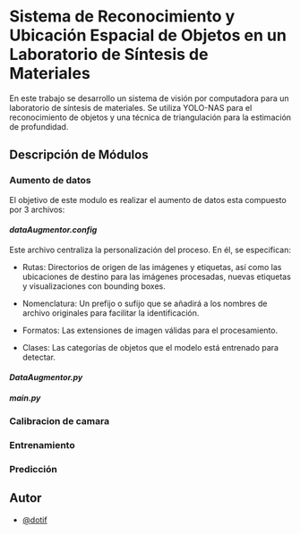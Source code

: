 
#  Sistema de Reconocimiento y Ubicación Espacial de Objetos en un Laboratorio de Síntesis de Materiales

En este trabajo se desarrollo un sistema de visión por computadora para un laboratorio de síntesis de materiales. Se utiliza YOLO-NAS para el reconocimiento de objetos y una técnica de triangulación para la estimación de profundidad.


## Descripción de Módulos

### Aumento de datos
El objetivo de este modulo es realizar el aumento de datos esta compuesto por 3 archivos:

#### _dataAugmentor.config_

Este archivo centraliza la personalización del proceso. En él, se especifican:

- Rutas: Directorios de origen de las imágenes y etiquetas, así como las ubicaciones de destino para las imágenes procesadas, nuevas etiquetas y visualizaciones con bounding boxes.
* Nomenclatura: Un prefijo o sufijo que se añadirá a los nombres de archivo originales para facilitar la identificación.
+ Formatos: Las extensiones de imagen válidas para el procesamiento.
- Clases: Las categorías de objetos que el modelo está entrenado para detectar.

#### _DataAugmentor.py_
#### _main.py_
### Calibracion de camara
### Entrenamiento
### Predicción



## Autor

- [@dotif](https://github.com/dotif)
